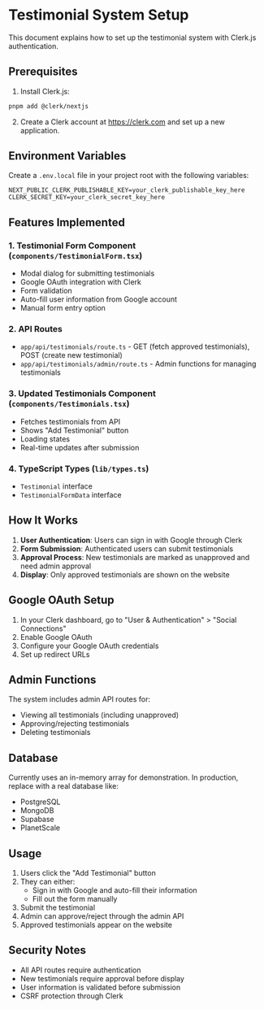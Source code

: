 # Testimonial System Setup

This document explains how to set up the testimonial system with Clerk.js authentication.

## Prerequisites

1. Install Clerk.js:
```bash
pnpm add @clerk/nextjs
```

2. Create a Clerk account at https://clerk.com and set up a new application.

## Environment Variables

Create a `.env.local` file in your project root with the following variables:

```env
NEXT_PUBLIC_CLERK_PUBLISHABLE_KEY=your_clerk_publishable_key_here
CLERK_SECRET_KEY=your_clerk_secret_key_here
```

## Features Implemented

### 1. Testimonial Form Component (`components/TestimonialForm.tsx`)
- Modal dialog for submitting testimonials
- Google OAuth integration with Clerk
- Form validation
- Auto-fill user information from Google account
- Manual form entry option

### 2. API Routes
- `app/api/testimonials/route.ts` - GET (fetch approved testimonials), POST (create new testimonial)
- `app/api/testimonials/admin/route.ts` - Admin functions for managing testimonials

### 3. Updated Testimonials Component (`components/Testimonials.tsx`)
- Fetches testimonials from API
- Shows "Add Testimonial" button
- Loading states
- Real-time updates after submission

### 4. TypeScript Types (`lib/types.ts`)
- `Testimonial` interface
- `TestimonialFormData` interface

## How It Works

1. **User Authentication**: Users can sign in with Google through Clerk
2. **Form Submission**: Authenticated users can submit testimonials
3. **Approval Process**: New testimonials are marked as unapproved and need admin approval
4. **Display**: Only approved testimonials are shown on the website

## Google OAuth Setup

1. In your Clerk dashboard, go to "User & Authentication" > "Social Connections"
2. Enable Google OAuth
3. Configure your Google OAuth credentials
4. Set up redirect URLs

## Admin Functions

The system includes admin API routes for:
- Viewing all testimonials (including unapproved)
- Approving/rejecting testimonials
- Deleting testimonials

## Database

Currently uses an in-memory array for demonstration. In production, replace with a real database like:
- PostgreSQL
- MongoDB
- Supabase
- PlanetScale

## Usage

1. Users click the "Add Testimonial" button
2. They can either:
   - Sign in with Google and auto-fill their information
   - Fill out the form manually
3. Submit the testimonial
4. Admin can approve/reject through the admin API
5. Approved testimonials appear on the website

## Security Notes

- All API routes require authentication
- New testimonials require approval before display
- User information is validated before submission
- CSRF protection through Clerk
